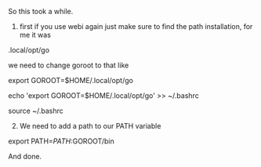 So this took a while. 

1. first if you use webi again just make sure to find the path installation, for me it was 

.local/opt/go

we need to change goroot to that like 

export GOROOT=$HOME/.local/opt/go

echo 'export GOROOT=$HOME/.local/opt/go' >> ~/.bashrc

source ~/.bashrc

2. We need to add a path to our PATH variable

export PATH=$PATH:$GOROOT/bin

And done.
